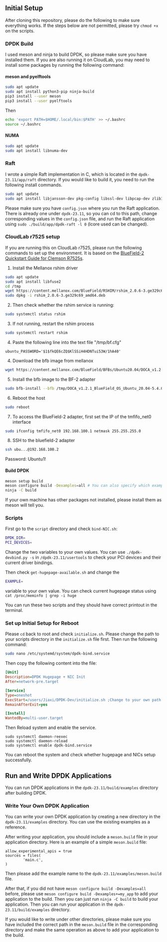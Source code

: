 ## Initial Setup
After cloning this repository, please do the following to make sure everything works. If the steps below are not permitted, please try `chmod +x` on the scripts.
### DPDK Build
I used meson and ninja to build DPDK, so please make sure you have installed them. If you are also running it on CloudLab, you may need to install some packages by running the following command:

#### meson and pyelftools
```bash
sudo apt update
sudo apt install python3-pip ninja-build
pip3 install --user meson
pip3 install --user pyelftools
```
Then
```bash
echo 'export PATH=$HOME/.local/bin:$PATH' >> ~/.bashrc
source ~/.bashrc
```

#### NUMA
```bash
sudo apt update
sudo apt install libnuma-dev
```

### Raft
I wrote a simple Raft implementation in C, which is located in the `dpdk-23.11/app/raft` directory. If you would like to build it, you need to run the following install commands.

```bash
sudo apt update
sudo apt install libjansson-dev pkg-config libssl-dev libpcap-dev zlib1g-dev libarchive-dev libbsd-dev ibverbs-providers rdma-core librdmacm-dev libibverbs-dev
```

Please make sure you have `config.json` where you run the Raft application. There is already one under `dpdk-23.11`, so you can cd to this path, change corresponding values in the `config.json` file, and run the Raft application using `sudo ./build/app/dpdk-raft -l 0` (lcore used can be changed). 


### CloudLab r7525 setup
If you are running this on CloudLab r7525, please run the following commands to set up the environment. It is based on the [BlueField-2 Quickstart Guide for Clemson R7525s](https://groups.google.com/g/cloudlab-users/c/Xk7F46PpxJo/m/swWhh3LpAwAJ).
1. Install the Mellanox rshim driver
```bash
sudo apt update
sudo apt install libfuse2
cd /tmp
wget https://content.mellanox.com/BlueField/RSHIM/rshim_2.0.6-3.ge329c69_amd64.deb
sudo dpkg -i rshim_2.0.6-3.ge329c69_amd64.deb
```

2. Then check whether the rshim service is running:
```bash
sudo systemctl status rshim
```

3. If not running, restart the rshim process
```bash
sudo systemctl restart rshim
```

4. Paste the following line into the text file "/tmp/bf.cfg"
```
ubuntu_PASSWORD='$1$fkQE6cZQ$KlSSiH4HDNTui53W/1hA40'
```

4. Download the bfb image from mellanox
```bash
wget https://content.mellanox.com/BlueField/BFBs/Ubuntu20.04/DOCA_v1.2.1_BlueField_OS_Ubuntu_20.04-5.4.0-1023-bluefield-5.5-2.1.7.0-3.8.5.12027-1.signed-aarch64.bfb
```

5. Install the bfb image to the BF-2 adapter
```bash
sudo bfb-install --bfb /tmp/DOCA_v1.2.1_BlueField_OS_Ubuntu_20.04-5.4.0-1023-bluefield-5.5-2.1.7.0-3.8.5.12027-1.signed-aarch64.bfb --config /tmp/bf.cfg --rshim rshim0
```

6. Reboot the host
```bash
sudo reboot
```

7. To access the BlueField-2 adapter, first set the IP of the tmfifo_net0 interface
```bash
sudo ifconfig tmfifo_net0 192.168.100.1 netmask 255.255.255.0
```


8. SSH to the bluefield-2 adapter
```bash
ssh ubu...@192.168.100.2
```
Password: Ubuntu1!

#### Build DPDK
```bash
meson setup build
meson configure build -Dexamples=all # You can also specify which examples to build
ninja -C build
```
If your own machine has other packages not installed, please install them as meson will tell you.

### Scripts
First go to the `script` directory and check `bind-NIC.sh`:
```bash
DPDK_DIR=
PCI_DEVICES=
```
Change the two variables to your own values.
You can use `./dpdk-devbind.py -s` in `/dpdk-23.11/usertools` to check your PCI devices and their current driver bindings.

Then check `get-hugepage-available.sh` and change the 
```bash
EXAMPLE=
``` 
variable to your own value. You can check current hugepage status using `cat /proc/meminfo | grep -i huge`

You can run these two scripts and they should have correct printout in the terminal.

### Set up Initial Setup for Reboot
Please `cd` back to root and check `initialize.sh`. Please change the path to your scripts directory in the `initialize.sh` file first. Then run the following command:
```bash
sudo nano /etc/systemd/system/dpdk-bind.service
```
Then copy the following content into the file:
```ini
[Unit]
Description=DPDK Hugepage + NIC Init
After=network-pre.target

[Service]
Type=oneshot
ExecStart=/users/Jiaxi/DPDK-Dev/initialize.sh ;Change to your own path
RemainAfterExit=yes

[Install]
WantedBy=multi-user.target
```
Then Reload system and enable the service.
```
sudo systemctl daemon-reexec
sudo systemctl daemon-reload
sudo systemctl enable dpdk-bind.service
```

You can reboot the system and check whether hugepage and NICs setup successfully.

## Run and Write DPDK Applications
You can run DPDK applications in the `dpdk-23.11/build/examples` directory after building DPDK.

### Write Your Own DPDK Application
You can write your own DPDK application by creating a new directory in the `dpdk-23.11/examples` directory. You can use the existing examples as a reference.

After writing your application, you should include a `meson.build` file in your application directory. Here is an example of a simple `meson.build` file:

```meson
allow_experimental_apis = true
sources = files(
        'main.c',
)
```
Then please add the example name to the `dpdk-23.11/examples/meson.build` file.

After that, if you did not have `meson configure build -Dexamples=all` before, please use `meson configure build -Dexamples+=my_app` to add your application to the build. Then you can just run `ninja -C build` to build your application. Then you can run your application in the `dpdk-23.11/build/examples` directory.

If you would like to write under other directories, please make sure you have included the correct path in the `meson.build` file in the corresponding directory and make the same operation as above to add your application to the build.